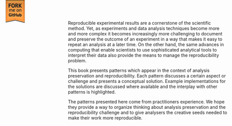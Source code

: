 Reproducible experimental results are a cornerstone of the scientific method. Yet, as experiments and data analysis techniques become more and more complex it becomes increasingly more challenging to document and preserve the outcome of an experiment in a way that makes it easy to repeat an analysis at a later time. On the other hand, the same advances in computing that enable scientists to use sophisticated analytical tools to interpret their data also provide the means to manage the reproducibility problem. 

This book presents patterns which appear in the context of analysis preservation and reproducibility. Each pattern discusses a certain aspect or challenge and presents a conceptual solution. Example implementations for the solutions are discussed where available and the interplay with other patterns is highlighted.

The patterns presented here come from practitioners experience. We hope they provide a way to organize thinking about analysis preservation and the reproducibility challenge and to give analysers the creative seeds needed to make their work more reproducible.  

<a href="https://github.com/seneubert/automat.containerize.replicate"><img style="position: absolute; top: 0; left: 30px; border: 0;" src="https://github.com/jamesflorentino/fork-ribbons/raw/master/ribbons/orange-black.png" alt="Fork me on GitHub"></a>
